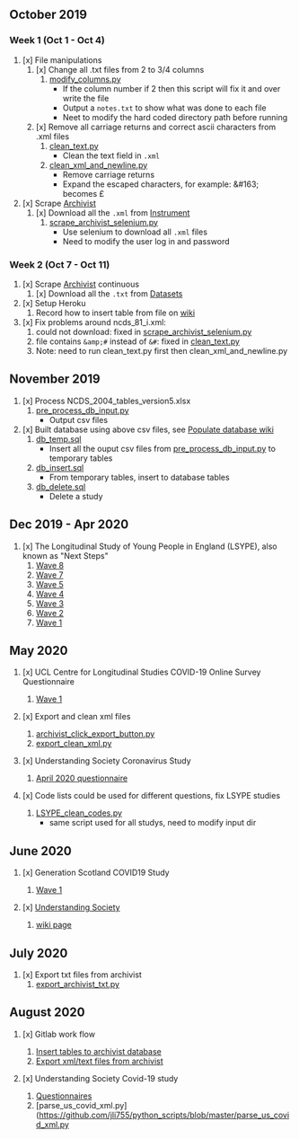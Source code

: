 
## October 2019

### Week 1 (Oct 1 - Oct 4)

1. [x] File manipulations
    1. [x] Change all .txt files from 2 to 3/4 columns
        1. [modify_columns.py](https://github.com/jli755/python_scripts/blob/master/modify_columns.py)
            - If the column number if 2 then this script will fix it and over write the file
            - Output a `notes.txt` to show what was done to each file
            - Neet to modify the hard coded directory path before running
    2. [x] Remove all carriage returns and correct ascii characters from .xml files
        1. [clean_text.py](https://github.com/jli755/python_scripts/blob/master/clean_text.py) 
            - Clean the text field in `.xml`
        2. [clean_xml_and_newline.py](https://github.com/jli755/python_scripts/blob/master/clean_xml_and_newline.py)
            - Remove carriage returns
            - Expand the escaped characters, for example: \&#163; becomes £
2. [x] Scrape [Archivist](https://archivist.closer.ac.uk)
    1. [x] Download all the `.xml` from [Instrument](https://archivist.closer.ac.uk/instruments)
        1. [scrape_archivist_selenium.py](https://github.com/jli755/python_scripts/blob/master/scrape_archivist_selenium.py)
            - Use selenium to download all `.xml` files
            - Need to modify the user log in and password

### Week 2 (Oct 7 - Oct 11)

1. [x] Scrape [Archivist](https://archivist.closer.ac.uk) continuous
   1. [x] Download all the `.txt` from [Datasets](https://archivist.closer.ac.uk/datasets)
2. [x] Setup Heroku
   1. Record how to insert table from file on [wiki](https://wiki.ucl.ac.uk/pages/viewpage.action?spaceKey=CTTEAM&title=Heroku+insert+table+from+a+csv+file)
3. [x] Fix problems around ncds_81_i.xml:
   1. could not download: fixed in [scrape_archivist_selenium.py](https://github.com/jli755/python_scripts/blob/master/scrape_archivist_selenium.py)
   2. file contains `&amp;#` instead of `&#`: fixed in [clean_text.py](https://github.com/jli755/python_scripts/blob/master/clean_text.py)
   3. Note: need to run clean_text.py first then clean_xml_and_newline.py 

## November 2019

1. [x] Process NCDS_2004_tables_version5.xlsx
    1. [pre_process_db_input.py](https://github.com/jli755/python_scripts/blob/master/pre_process_db_input.py)
        - Output csv files 
2. [x] Built database using above csv files, see [Populate database wiki](https://wiki.ucl.ac.uk/display/CTTEAM/Populate+database)
    1. [db_temp.sql](https://github.com/jli755/python_scripts/blob/master/db_temp.sql)
        - Insert all the ouput csv files from [pre_process_db_input.py](https://github.com/jli755/python_scripts/blob/master/pre_process_db_input.py) to temporary tables
    2. [db_insert.sql](https://github.com/jli755/python_scripts/blob/master/db_insert.sql)
        - From temporary tables, insert to database tables
    3. [db_delete.sql](https://github.com/jli755/python_scripts/blob/master/db_delete.sql)
        - Delete a study

## Dec 2019 - Apr 2020

1. [x] The Longitudinal Study of Young People in England (LSYPE), also known as "Next Steps"
    1. [Wave 8](https://wiki.ucl.ac.uk/display/CTTEAM/LSYPE_Wave_8)
    2. [Wave 7](https://wiki.ucl.ac.uk/pages/viewpage.action?pageId=131380657) 
    3. [Wave 5](https://wiki.ucl.ac.uk/display/CTTEAM/YP-W5-S2_FINAL_F2F+-+Questionnaire)
    4. [Wave 4](https://wiki.ucl.ac.uk/display/CTTEAM/LSYPE_Wave_4)
    5. [Wave 3](https://wiki.ucl.ac.uk/display/CTTEAM/LSYPE_Wave_3)
    6. [Wave 2](https://wiki.ucl.ac.uk/display/CTTEAM/LSYPE_Wave_2)
    7. [Wave 1](https://wiki.ucl.ac.uk/display/CTTEAM/LSYPE_Wave_1)

## May 2020

1. [x] UCL Centre for Longitudinal Studies COVID-19 Online Survey Questionnaire
    1. [Wave 1](https://wiki.ucl.ac.uk/display/CTTEAM/UCL+COVID-19)

2. [x] Export and clean xml files
    1. [archivist_click_export_button.py](https://github.com/jli755/python_scripts/blob/master/archivist_click_export_button.py)
    1. [export_clean_xml.py](https://github.com/jli755/python_scripts/blob/master/export_clean_xml.py)

3. [x] Understanding Society Coronavirus Study
    1. [April 2020 questionnaire](https://wiki.ucl.ac.uk/display/CTTEAM/Understanding+Society+Coronavirus+Study)

4. [x] Code lists could be used for different questions, fix LSYPE studies
    1. [LSYPE_clean_codes.py](https://github.com/jli755/python_scripts/blob/master/LSYPE_clean_codes.py)
        - same script used for all studys, need to modify input dir 

## June 2020

1. [x] Generation Scotland COVID19 Study
    1. [Wave 1](https://wiki.ucl.ac.uk/display/CTTEAM/Generation+Scotland+COVID19+Study)

2. [x] [Understanding Society](https://www.understandingsociety.ac.uk/documentation/mainstage/questionnaires)
    1. [wiki page](https://wiki.ucl.ac.uk/display/CTTEAM/Understanding+Society+xml)

## July 2020

1. [x] Export txt files from archivist
    1. [export_archivist_txt.py](https://github.com/jli755/python_scripts/blob/master/export_archivist_txt.py)

## August 2020

1. [x] Gitlab work flow
    1. [Insert tables to archivist database](https://gitlab.com/jli755/archivist_insert)
    2. [Export xml/text files from archivist](https://gitlab.com/jli755/archivist_export)

2. [x] Understanding Society Covid-19 study
    1. [Questionnaires](https://www.understandingsociety.ac.uk/documentation/covid-19/questionnaires)
    2. [parse_us_covid_xml.py](https://github.com/jli755/python_scripts/blob/master/parse_us_covid_xml.py

